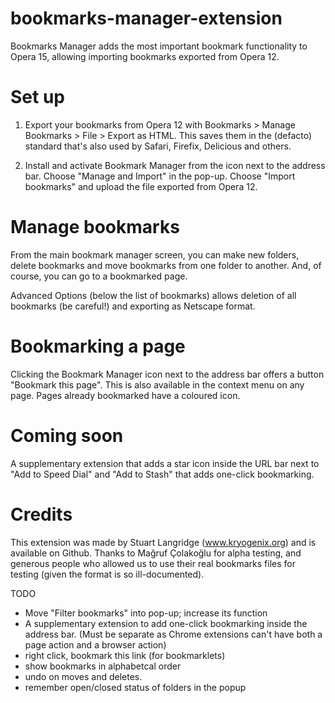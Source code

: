 bookmarks-manager-extension
===========================


Bookmarks Manager adds the most important bookmark functionality to Opera 15, allowing importing bookmarks exported from Opera 12.

# Set up # 

1) Export your bookmarks from Opera 12 with Bookmarks > Manage Bookmarks > File > Export as HTML. This saves them in the (defacto) standard that's also used by Safari, Firefix, Delicious and others.

2) Install and activate Bookmark Manager from the icon next to the address bar. Choose "Manage and Import" in the pop-up. Choose "Import bookmarks" and upload the file exported from Opera 12. 

# Manage bookmarks #

From the main bookmark manager screen, you can make new folders, delete bookmarks and move bookmarks from one folder to another. And, of course, you can go to a bookmarked page.

Advanced Options (below the list of bookmarks) allows deletion of all bookmarks (be careful!) and exporting as Netscape format.

# Bookmarking a page #

Clicking the Bookmark Manager icon next to the address bar offers a button "Bookmark this page". This is also available in the context menu on any page. Pages already bookmarked have a coloured icon.

# Coming soon #

A supplementary extension that adds a star icon inside the URL bar next to "Add to Speed Dial" and "Add to Stash" that adds one-click bookmarking.

# Credits #

This extension was made by Stuart Langridge (www.kryogenix.org) and is available on Github. Thanks to Mağruf Çolakoğlu for alpha testing, and generous people who allowed us to use their real bookmarks files for testing (given the format is so ill-documented).


TODO

- Move "Filter bookmarks" into pop-up; increase its function
- A supplementary extension to add one-click bookmarking inside the address bar. (Must be separate as Chrome extensions can't have both a page action and a browser action)
- right click, bookmark this link (for bookmarklets)
- show bookmarks in alphabetcal order
- undo on moves and deletes.
- remember open/closed status of folders in the popup
